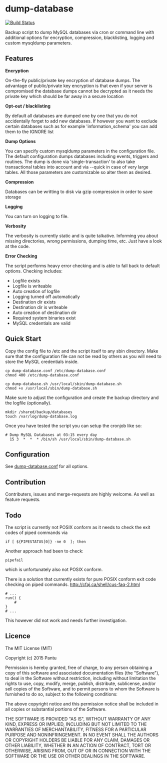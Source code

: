 # dump-database
[![Build Status](https://travis-ci.org/cytopia/dump-database.svg?branch=master)](https://travis-ci.org/cytopia/dump-database)

Backup script to dump MySQL databases via cron or command line with additional options for encryption, compression, blacklisting, logging and custom mysqldump parameters.

## Features

**Encryption**

On-the-fly public/private key encryption of database dumps. The advantage of public/private key encryption is
that even if your server is compromised the database dumps cannot be decrypted as it needs the private key which
should be far away in a secure location

**Opt-out / blacklisting**

By default all databases are dumped one by one that you do not accidentally forget to add new databases.
If however you want to exclude certain databases such as for example 'information_schema' you can add them to the IGNORE list

**Dump Options**

You can specify custom mysqldump parameters in the configuration file. The default configuration dumps databases including events, triggers and routines.
The dump is done via 'single-transaction' to also take transactional tables into account and via --quick in case of very large tables.
All those parameters are customizable so alter them as desired.

**Compression**

Databases can be writting to disk via gzip compression in order to save storage

**Logging**

You can turn on logging to file.


**Verbosity**

The verbosity is currently static and is quite talkative. Informing you about missing directories, wrong permissions, dumping time, etc. Just have a look at the code.

**Error Checking**

The script performs heavy error checking and is able to fall back to default options. Checking includes:
* Logfile exists
* Logfile is writeable
* Auto creation of logfile
* Logging turned off automatically
* Destination dir exists
* Destination dir is writeable
* Auto creation of destination dir
* Required system binaries exist
* MySQL credentials are valid



## Quick Start

Copy the config file to /etc and the script itself to any sbin directory.
Make sure that the configuration file can not be read by others as you will need to store the MySQL credentials inside.
```shell
cp dump-database.conf /etc/dump-database.conf
chmod 400 /etc/dump-database.conf

cp dump-database.sh /usr/local/sbin/dump-database.sh
chmod +x /usr/local/sbin/dump-database.sh
```

Make sure to adjust the configuration and create the backup directory and the logfile (optionally).
```
mkdir /shared/backup/databases
touch /var/log/dump-database.log
```

Once you have tested the script you can setup the cronjob like so:
```
# Dump MySQL Databases at 03:15 every day
  15 3  *  *  * /bin/sh /usr/local/sbin/dump-database.sh
```


## Configuration
See [dump-database.conf](dump-database.conf) for all options.



## Contribution
Contributers, issues and merge-requests are highly welcome.
As well as feature requests.


## Todo
The script is currently not POSIX conform as it needs to check the exit codes of piped commands via
```shell
if [ ${PIPESTATUS[0]} -ne 0  ]; then
```
Another approach had been to check:
```shell
pipefail
```
which is unfortunately also not POSIX conform.

There is a solution that currently exists for pure POSIX conform exit code checking on piped commands.
http://cfaj.ca/shell/cus-faq-2.html
```shell
# ...
run() {
	#
}
# ...
```
This however did not work and needs further investigation.



## Licence
The MIT License (MIT)

Copyright (c) 2015 Pantu

Permission is hereby granted, free of charge, to any person obtaining a copy
of this software and associated documentation files (the "Software"), to deal
in the Software without restriction, including without limitation the rights
to use, copy, modify, merge, publish, distribute, sublicense, and/or sell
copies of the Software, and to permit persons to whom the Software is
furnished to do so, subject to the following conditions:

The above copyright notice and this permission notice shall be included in all
copies or substantial portions of the Software.

THE SOFTWARE IS PROVIDED "AS IS", WITHOUT WARRANTY OF ANY KIND, EXPRESS OR
IMPLIED, INCLUDING BUT NOT LIMITED TO THE WARRANTIES OF MERCHANTABILITY,
FITNESS FOR A PARTICULAR PURPOSE AND NONINFRINGEMENT. IN NO EVENT SHALL THE
AUTHORS OR COPYRIGHT HOLDERS BE LIABLE FOR ANY CLAIM, DAMAGES OR OTHER
LIABILITY, WHETHER IN AN ACTION OF CONTRACT, TORT OR OTHERWISE, ARISING FROM,
OUT OF OR IN CONNECTION WITH THE SOFTWARE OR THE USE OR OTHER DEALINGS IN THE
SOFTWARE.

